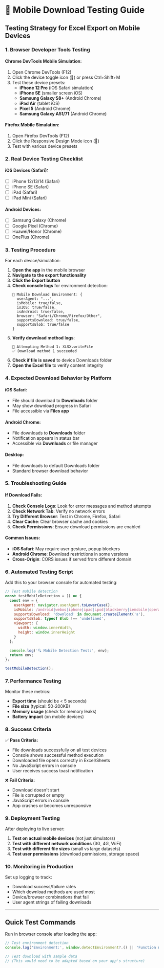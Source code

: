 # 📱 Mobile Download Testing Guide

## Testing Strategy for Excel Export on Mobile Devices

### 1. Browser Developer Tools Testing

#### Chrome DevTools Mobile Simulation:
1. Open Chrome DevTools (F12)
2. Click the device toggle icon (📱) or press Ctrl+Shift+M
3. Test these device presets:
   - **iPhone 12 Pro** (iOS Safari simulation)
   - **iPhone SE** (smaller screen iOS)
   - **Samsung Galaxy S8+** (Android Chrome)
   - **iPad Air** (tablet iOS)
   - **Pixel 5** (Android Chrome)
   - **Samsung Galaxy A51/71** (Android Chrome)

#### Firefox Mobile Simulation:
1. Open Firefox DevTools (F12)
2. Click the Responsive Design Mode icon (📱)
3. Test with various device presets

### 2. Real Device Testing Checklist

#### iOS Devices (Safari):
- [ ] iPhone 12/13/14 (Safari)
- [ ] iPhone SE (Safari)
- [ ] iPad (Safari)
- [ ] iPad Mini (Safari)

#### Android Devices:
- [ ] Samsung Galaxy (Chrome)
- [ ] Google Pixel (Chrome)
- [ ] Huawei/Honor (Chrome)
- [ ] OnePlus (Chrome)

### 3. Testing Procedure

For each device/simulation:

1. **Open the app** in the mobile browser
2. **Navigate to the export functionality**
3. **Click the Export button**
4. **Check console logs** for environment detection:
   ```
   📱 Mobile Download Environment: {
     userAgent: "...",
     isMobile: true/false,
     isIOS: true/false,
     isAndroid: true/false,
     browser: "Safari/Chrome/Firefox/Other",
     supportsDownload: true/false,
     supportsBlob: true/false
   }
   ```
5. **Verify download method logs**:
   ```
   🔄 Attempting Method 1: XLSX.writeFile
   ✅ Download method 1 succeeded
   ```
6. **Check if file is saved** to device Downloads folder
7. **Open the Excel file** to verify content integrity

### 4. Expected Download Behavior by Platform

#### iOS Safari:
- File should download to **Downloads** folder
- May show download progress in Safari
- File accessible via **Files app**

#### Android Chrome:
- File downloads to **Downloads** folder  
- Notification appears in status bar
- Accessible via **Downloads** or file manager

#### Desktop:
- File downloads to default Downloads folder
- Standard browser download behavior

### 5. Troubleshooting Guide

#### If Download Fails:
1. **Check Console Logs**: Look for error messages and method attempts
2. **Check Network Tab**: Verify no network errors
3. **Try Different Browser**: Test in Chrome, Firefox, Safari
4. **Clear Cache**: Clear browser cache and cookies
5. **Check Permissions**: Ensure download permissions are enabled

#### Common Issues:
- **iOS Safari**: May require user gesture, popup blockers
- **Android Chrome**: Download restrictions in some versions
- **Cross-Origin**: CORS issues if served from different domain

### 6. Automated Testing Script

Add this to your browser console for automated testing:

```javascript
// Test mobile detection
const testMobileDetection = () => {
  const env = {
    userAgent: navigator.userAgent.toLowerCase(),
    isMobile: /android|webos|iphone|ipad|ipod|blackberry|iemobile|opera mini/i.test(navigator.userAgent),
    supportsDownload: 'download' in document.createElement('a'),
    supportsBlob: typeof Blob !== 'undefined',
    viewport: {
      width: window.innerWidth,
      height: window.innerHeight
    }
  };
  
  console.log('🔍 Mobile Detection Test:', env);
  return env;
};

testMobileDetection();
```

### 7. Performance Testing

Monitor these metrics:
- **Export time** (should be < 5 seconds)
- **File size** (typical: 50-200KB)
- **Memory usage** (check for memory leaks)
- **Battery impact** (on mobile devices)

### 8. Success Criteria

✅ **Pass Criteria:**
- File downloads successfully on all test devices
- Console shows successful method execution  
- Downloaded file opens correctly in Excel/Sheets
- No JavaScript errors in console
- User receives success toast notification

❌ **Fail Criteria:**
- Download doesn't start
- File is corrupted or empty
- JavaScript errors in console
- App crashes or becomes unresponsive

### 9. Deployment Testing

After deploying to live server:
1. **Test on actual mobile devices** (not just simulators)
2. **Test with different network conditions** (3G, 4G, WiFi)
3. **Test with different file sizes** (small vs large datasets)
4. **Test user permissions** (download permissions, storage space)

### 10. Monitoring in Production

Set up logging to track:
- Download success/failure rates
- Which download methods are used most
- Device/browser combinations that fail
- User agent strings of failing downloads

---

## Quick Test Commands

Run in browser console after loading the app:

```javascript
// Test environment detection
console.log('Environment:', window.detectEnvironment?.() || 'Function not available');

// Test download with sample data
// (This would need to be adapted based on your app's structure)
```